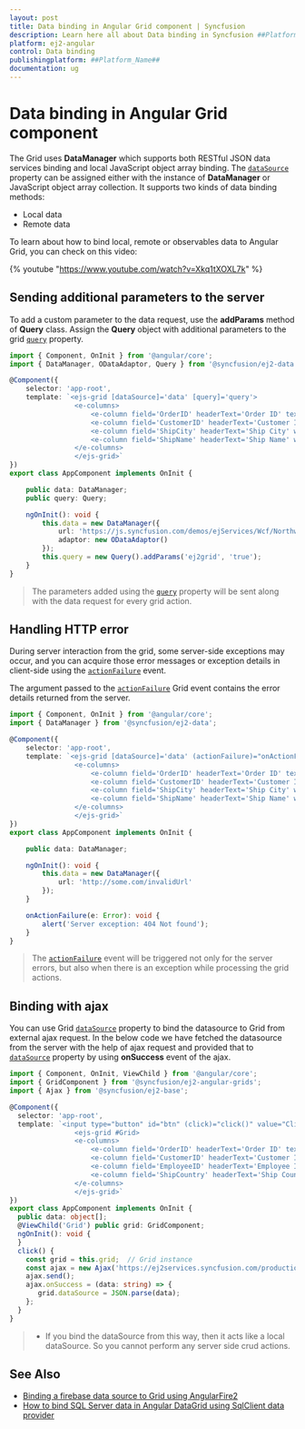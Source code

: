 ```yaml
---
layout: post
title: Data binding in Angular Grid component | Syncfusion
description: Learn here all about Data binding in Syncfusion ##Platform_Name## Grid component of Syncfusion Essential JS 2 and more.
platform: ej2-angular
control: Data binding 
publishingplatform: ##Platform_Name##
documentation: ug
---
```


# Data binding in Angular Grid component

The Grid uses **DataManager** which supports both RESTful JSON data services binding and local JavaScript object array binding.
The [`dataSource`](https://ej2.syncfusion.com/angular/documentation/api/grid/#datasource) property can be assigned either with the instance of **DataManager** or
JavaScript object array collection.
It supports two kinds of data binding methods:
* Local data
* Remote data

To learn about how to bind local, remote or observables data to Angular Grid, you can check on this video:

{% youtube "https://www.youtube.com/watch?v=Xkq1tXOXL7k" %}

## Sending additional parameters to the server

To add a custom parameter to the data request, use the **addParams** method of **Query** class.
Assign the **Query** object with additional parameters to the grid [`query`](https://ej2.syncfusion.com/angular/documentation/api/grid/#query) property.

```typescript
import { Component, OnInit } from '@angular/core';
import { DataManager, ODataAdaptor, Query } from '@syncfusion/ej2-data';

@Component({
    selector: 'app-root',
    template: `<ejs-grid [dataSource]='data' [query]='query'>
                <e-columns>
                    <e-column field='OrderID' headerText='Order ID' textAlign='Right' width=120></e-column>
                    <e-column field='CustomerID' headerText='Customer ID' width=150></e-column>
                    <e-column field='ShipCity' headerText='Ship City' width=150></e-column>
                    <e-column field='ShipName' headerText='Ship Name' width=150></e-column>
                </e-columns>
                </ejs-grid>`
})
export class AppComponent implements OnInit {

    public data: DataManager;
    public query: Query;

    ngOnInit(): void {
        this.data = new DataManager({
            url: 'https://js.syncfusion.com/demos/ejServices/Wcf/Northwind.svc/Orders?$top=7',
            adaptor: new ODataAdaptor()
        });
        this.query = new Query().addParams('ej2grid', 'true');
    }
}

```

> The parameters added using the [`query`](https://ej2.syncfusion.com/angular/documentation/api/grid/#query) property will be sent along with the data request for every grid action.

## Handling HTTP error

During server interaction from the grid, some server-side exceptions may occur, and you can acquire those error messages or exception details
in client-side using the [`actionFailure`](https://ej2.syncfusion.com/angular/documentation/api/grid/#actionfailure) event.

The argument passed to the [`actionFailure`](https://ej2.syncfusion.com/angular/documentation/api/grid/#actionfailure) Grid event contains the error details
returned from the server.

```typescript
import { Component, OnInit } from '@angular/core';
import { DataManager } from '@syncfusion/ej2-data';

@Component({
    selector: 'app-root',
    template: `<ejs-grid [dataSource]='data' (actionFailure)="onActionFailure($event)">
                <e-columns>
                    <e-column field='OrderID' headerText='Order ID' textAlign='Right' width=120></e-column>
                    <e-column field='CustomerID' headerText='Customer ID' width=150></e-column>
                    <e-column field='ShipCity' headerText='Ship City' width=150></e-column>
                    <e-column field='ShipName' headerText='Ship Name' width=150></e-column>
                </e-columns>
                </ejs-grid>`
})
export class AppComponent implements OnInit {

    public data: DataManager;

    ngOnInit(): void {
        this.data = new DataManager({
            url: 'http://some.com/invalidUrl'
        });
    }

    onActionFailure(e: Error): void {
        alert('Server exception: 404 Not found');
    }
}

```

> The [`actionFailure`](https://ej2.syncfusion.com/angular/documentation/api/grid/#actionfailure) event will be triggered not only for the server errors, but
also when there is an exception while processing the grid actions.

## Binding with ajax

You can use Grid [`dataSource`](https://ej2.syncfusion.com/angular/documentation/api/grid/#datasource) property to bind the datasource to Grid from external ajax request. In the below code we have fetched the datasource from the server with the help of ajax request and provided that to [`dataSource`](https://ej2.syncfusion.com/angular/documentation/api/grid/#datasource) property by using **onSuccess** event of the ajax.

```typescript
import { Component, OnInit, ViewChild } from '@angular/core';
import { GridComponent } from '@syncfusion/ej2-angular-grids';
import { Ajax } from '@syncfusion/ej2-base';

@Component({
  selector: 'app-root',
  template: `<input type="button" id="btn" (click)="click()" value="Click"/>
                <ejs-grid #Grid>
                <e-columns>
                    <e-column field='OrderID' headerText='Order ID' textAlign='Right' width=120></e-column>
                    <e-column field='CustomerID' headerText='Customer ID' textAlign='Right' width=120></e-column>
                    <e-column field='EmployeeID' headerText='Employee ID' textAlign='Right' width=120></e-column>
                    <e-column field='ShipCountry' headerText='Ship Country' textAlign='Right' width=120></e-column>
                </e-columns>
                </ejs-grid>`
})
export class AppComponent implements OnInit {
  public data: object[];
  @ViewChild('Grid') public grid: GridComponent;
  ngOnInit(): void {
  }
  click() {
    const grid = this.grid;  // Grid instance
    const ajax = new Ajax('https://ej2services.syncfusion.com/production/web-services/api/Orders', 'GET');
    ajax.send();
    ajax.onSuccess = (data: string) => {
       grid.dataSource = JSON.parse(data);
    };
  }
}

```

> * If you bind the dataSource from this way, then it acts like a local dataSource. So you cannot perform any server side crud actions.

## See Also

* [Binding a firebase data source to Grid using AngularFire2](https://www.syncfusion.com/blogs/post/binding-a-firebase-data-source-to-grid-using-angularfire2.aspx)
* [How to bind SQL Server data in Angular DataGrid using SqlClient data provider](https://www.syncfusion.com/kb/11453/how-to-bind-sql-server-data-in-angular-datagrid-using-sqlclient-data-provider)